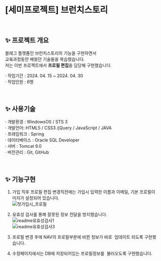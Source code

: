 <html>
  <h1> [세미프로젝트] 브런치스토리</h1>
  <br>

  <h2>✨ 프로젝트 개요</h2>
  블래그 플랫폼인 브런치스토리의 기능을 구현하면서<br>
  교육과정동안 배웠던 기술들을 복습했습니다.<br>
  저는 이번 프로젝트에서  <strong>프로필 편집</strong>을 담당해 구현했습니다.

  · 작업기간 : 2024. 04. 15 ~ 2024. 04. 30<br>
  · 작업인원 : 6명
  <br><br><br>

  <h2>✨ 사용기술</h2>
  · 개발환경 : WindowsOS / STS 3 <br>
  · 개발언어: HTML5 / CSS3 /jQuery / JavaScript / JAVA<br>
  · 프레임워크 : Spring<br>
  · 데이터베이스 : Oracle SQL Developer<br>
  · 서버 : Tomcat 9.0<br>
  · 버전관리 : Git, GitHub
  <br><br><br>

  <h2>✨ 기능구현</h2>

  1. 가입 직후 프로필 편집 변경직전에는 가입시 입력한 이름과
이메일, 기본 프로필이미지가 설정되어 있습니다. <br>
![첫가입시_프로필](https://github.com/user-attachments/assets/faa05f52-9ab9-4065-9d52-ecb515420bd1)<br>

2. 유효성 검사를 통해 잘못된 정보 전달을 방지했습니다. <br>
![readme유효성검사1](https://github.com/user-attachments/assets/b11c4d02-ded7-42da-b606-5899544b70d1)<br>
![readme유효성검사3](https://github.com/user-attachments/assets/5587918d-f5eb-4edc-a705-8f2db17170a2)<br>
3. 프로필 변경 후에 NAV의 프로필부분에 바뀐 정보가 바로 
업데이트 되도록 구현했습니다. <br>
4. 수정페이지에서는 DB에 저장되어있는 프로필정보를 
불러오도록 구현했습니다. <br>



  
</html>


